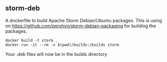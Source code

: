 ## storm-deb

A dockerfile to build Apache Storm Debian/Ubuntu packages.
This is using on https://github.com/pershyn/storm-debian-packaging for building
the packages.

```
docker build -t storm .
docker run -it --rm -v $(pwd)/builds:/builds storm
```

Your .deb files will now be in the builds directory
